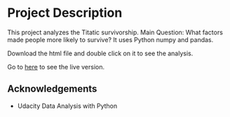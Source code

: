 # Project Description

This project analyzes the Titatic survivorship. Main Question: What factors made people more likely to survive?
It uses Python numpy and pandas.


Download the html file and double click on it to see the analysis.

Go to [here](https://titanic-data-analysis.herokuapp.com/index.html) to see the live version.


## Acknowledgements

* Udacity Data Analysis with Python
